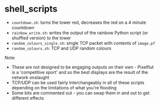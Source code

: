 # shell_scripts

- `countdown.sh`: turns the tower red, decreases the red on a 4 minute countdown 
- `rainbow_write.sh`: writes the output of the rainbow Python script (or shuffled version) to the tower
- `random_colours_single.sh`: single TCP packet with contents of `image.pf` 
- `random_colours.sh`: TCP and UDP random colours 

Note:
- These are not designed to be engaging outputs on their own - Pixelflut is a 'competitive sport' and so the best displays are the result of the network onslaught 
- TCP/UDP can be used fairly interchangeably in all of these scripts depending on the limitations of what you're flooding 
- Some bits are commented out - you can swap them in and out to get different effects 